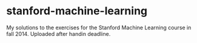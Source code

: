 stanford-machine-learning
=========================

My solutions to the exercises for the Stanford Machine Learning course in fall 2014. Uploaded after handin deadline.
